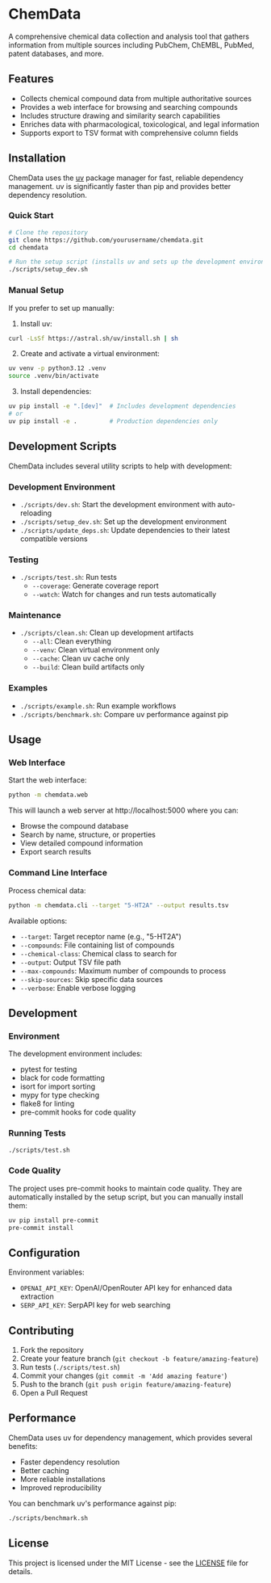 # ChemData

A comprehensive chemical data collection and analysis tool that gathers information from multiple sources including PubChem, ChEMBL, PubMed, patent databases, and more.

## Features

- Collects chemical compound data from multiple authoritative sources
- Provides a web interface for browsing and searching compounds
- Includes structure drawing and similarity search capabilities
- Enriches data with pharmacological, toxicological, and legal information
- Supports export to TSV format with comprehensive column fields

## Installation

ChemData uses the [uv](https://github.com/astral/uv) package manager for fast, reliable dependency management. uv is significantly faster than pip and provides better dependency resolution.

### Quick Start

```bash
# Clone the repository
git clone https://github.com/yourusername/chemdata.git
cd chemdata

# Run the setup script (installs uv and sets up the development environment)
./scripts/setup_dev.sh
```

### Manual Setup

If you prefer to set up manually:

1. Install uv:
```bash
curl -LsSf https://astral.sh/uv/install.sh | sh
```

2. Create and activate a virtual environment:
```bash
uv venv -p python3.12 .venv
source .venv/bin/activate
```

3. Install dependencies:
```bash
uv pip install -e ".[dev]"  # Includes development dependencies
# or
uv pip install -e .         # Production dependencies only
```

## Development Scripts

ChemData includes several utility scripts to help with development:

### Development Environment
- `./scripts/dev.sh`: Start the development environment with auto-reloading
- `./scripts/setup_dev.sh`: Set up the development environment
- `./scripts/update_deps.sh`: Update dependencies to their latest compatible versions

### Testing
- `./scripts/test.sh`: Run tests
  - `--coverage`: Generate coverage report
  - `--watch`: Watch for changes and run tests automatically

### Maintenance
- `./scripts/clean.sh`: Clean up development artifacts
  - `--all`: Clean everything
  - `--venv`: Clean virtual environment only
  - `--cache`: Clean uv cache only
  - `--build`: Clean build artifacts only

### Examples
- `./scripts/example.sh`: Run example workflows
- `./scripts/benchmark.sh`: Compare uv performance against pip

## Usage

### Web Interface

Start the web interface:
```bash
python -m chemdata.web
```

This will launch a web server at http://localhost:5000 where you can:
- Browse the compound database
- Search by name, structure, or properties
- View detailed compound information
- Export search results

### Command Line Interface

Process chemical data:
```bash
python -m chemdata.cli --target "5-HT2A" --output results.tsv
```

Available options:
- `--target`: Target receptor name (e.g., "5-HT2A")
- `--compounds`: File containing list of compounds
- `--chemical-class`: Chemical class to search for
- `--output`: Output TSV file path
- `--max-compounds`: Maximum number of compounds to process
- `--skip-sources`: Skip specific data sources
- `--verbose`: Enable verbose logging

## Development

### Environment

The development environment includes:
- pytest for testing
- black for code formatting
- isort for import sorting
- mypy for type checking
- flake8 for linting
- pre-commit hooks for code quality

### Running Tests

```bash
./scripts/test.sh
```

### Code Quality

The project uses pre-commit hooks to maintain code quality. They are automatically installed by the setup script, but you can manually install them:

```bash
uv pip install pre-commit
pre-commit install
```

## Configuration

Environment variables:
- `OPENAI_API_KEY`: OpenAI/OpenRouter API key for enhanced data extraction
- `SERP_API_KEY`: SerpAPI key for web searching

## Contributing

1. Fork the repository
2. Create your feature branch (`git checkout -b feature/amazing-feature`)
3. Run tests (`./scripts/test.sh`)
4. Commit your changes (`git commit -m 'Add amazing feature'`)
5. Push to the branch (`git push origin feature/amazing-feature`)
6. Open a Pull Request

## Performance

ChemData uses uv for dependency management, which provides several benefits:
- Faster dependency resolution
- Better caching
- More reliable installations
- Improved reproducibility

You can benchmark uv's performance against pip:
```bash
./scripts/benchmark.sh
```

## License

This project is licensed under the MIT License - see the [LICENSE](LICENSE) file for details.
